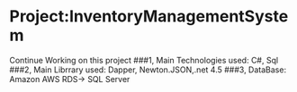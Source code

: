 # Project:InventoryManagementSystem
 Continue Working on this project
###1, Main Technologies used: C#, Sql
###2, Main Librrary used: Dapper, Newton.JSON,.net 4.5
###3, DataBase: Amazon AWS RDS-> SQL Server
